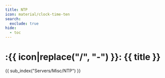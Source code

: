 ```yaml
---
title: NTP
icon: material/clock-time-ten
search:
  exclude: true
hide:
  - toc
---
```


# :{{ icon|replace("/", "-") }}: {{ title }}

{{ sub_index("Servers/Misc/NTP") }}
